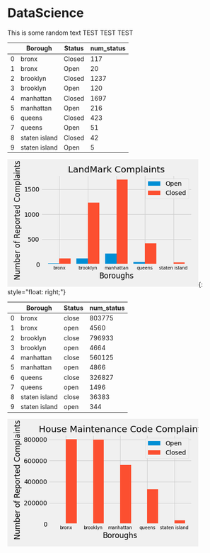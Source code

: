 # DataScience

This is some random text
TEST TEST TEST 

|        | Borough | Status | num_status |
|--------|---------|--------|------------|
0        |  bronx  | Closed |     117    |
1        |  bronx  |  Open  |     20     |
2        |brooklyn | Closed |     1237   |
3        |brooklyn |  Open  |     120    |
4        |manhattan| Closed |     1697   |
5        |manhattan|  Open  |     216    |
6        |queens   | Closed |     423    |
7        |queens   |  Open  |     51     |
8        |staten island|  Closed |          42 |
9        |staten island|    Open |          5  |

![graph](landmark.png){: style="float: right;"}

|        | Borough | Status | num_status |
|--------|---------|--------|------------|
0        |  bronx  | close  |   803775   |
1        |  bronx  | open   |    4560    |
2        |brooklyn | close  |   796933   |
3        |brooklyn |  open  |    4664    |
4        |manhattan| close  |   560125   |
5        |manhattan|  open  |    4866    |
6        |queens   |  close |   326827   |
7        |queens   |  open  |    1496    |
8        |staten island|  close |       36383 |
9        |staten island |  open |       344 |

![graph](Housing.png)
